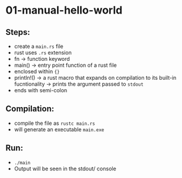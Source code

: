 # 01-manual-hello-world

## Steps:
- create a `main.rs` file 
- rust uses `.rs` extension
- fn -> function keyword
- main() -> entry point function of a rust file
- enclosed within `{}`
- println!() -> a rust macro that expands on compilation to its built-in fucntionality -> prints the argument passed to `stdout`
- ends with semi-colon

## Compilation:
- compile the file as `rustc main.rs`
- will generate an executable `main.exe`

## Run:
- `./main`
- Output will be seen in the stdout/ console
